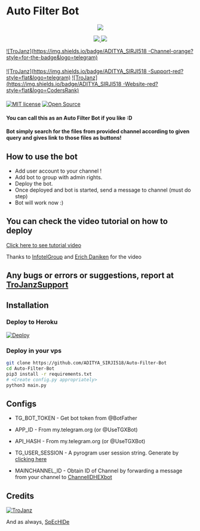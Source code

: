 # Auto Filter Bot

<p align="center">
  <a href="https://www.python.org">
    <img src="http://ForTheBadge.com/images/badges/made-with-python.svg">

  </a>
</p>
<p align="center">
  <a href="https://github.com/ADITYA_SIRJI518/Auto-Filter-Bot/stargazers">
    <img src="https://img.shields.io/github/stars/ADITYA_SIRJI518/Auto-Filter-Bot?style=social">

  </a>
  
  <a href="https://github.com/ADITYA_SIRJI518/Auto-Filter-Bot/fork">
    <img src="https://img.shields.io/github/forks/ADITYA_SIRJI518/Auto-Filter-Bot?label=Fork&style=social">

  </a>  
</p>

[![TroJanz](https://img.shields.io/badge/ADITYA_SIRJI518 -Channel-orange?style=for-the-badge&logo=telegram)](https://telegram.dog/ADITYA_SIRJI518)  
ㅤㅤㅤㅤㅤㅤㅤ  
[![TroJanz](https://img.shields.io/badge/ADITYA_SIRJI518 -Support-red?style=flat&logo=telegram)](https://telegram.dog/TroJanzSupport)  [![TroJanz](https://img.shields.io/badge/ADITYA_SIRJI518 -Website-red?style=flat&logo=CodersRank)](https://ADITYA_SIRJI518.me)  
ㅤㅤㅤㅤㅤㅤㅤ  
[![MIT license](https://img.shields.io/badge/License-MIT-blue?style=flat)](https://github.com/ADITYA_SIRJI518/Auto-Filter-Bot/blob/main/COPYING)  [![Open Source](https://badges.frapsoft.com/os/v2/open-source.svg?v=103)](https://github.com/ADITYA_SIRJI518/Auto-Filter-Bot)





#### You can call this as an Auto Filter Bot if you like :D
#### Bot simply search for the files from provided channel according to given query and gives link to those files as buttons!

## How to use the bot
* Add user account to your channel !
* Add bot to group with admin rights.
* Deploy the bot.
* Once deployed and bot is started, send a message to channel (must do step)
* Bot will work now :)


## You can check the video tutorial on how to deploy

[Click here to see tutorial video](https://youtu.be/KQVYQAOsFYY)

Thanks to [InfotelGroup](https://telegram.dog/InFoTelGroup) and [Erich Daniken](https://telegram.dog/ErichDaniken) for the video

## Any bugs or errors or suggestions, report at [TroJanzSupport](https://telegram.dog/TroJanzSupport)


## Installation

### Deploy to Heroku
[![Deploy](https://www.herokucdn.com/deploy/button.svg)](https://heroku.com/deploy?template=https://github.com/movieshubofficial123/cinehubv1)

### Deploy in your vps
```sh
git clone https://github.com/ADITYA_SIRJI518/Auto-Filter-Bot
cd Auto-Filter-Bot
pip3 install -r requirements.txt
# <Create config.py appropriately>
python3 main.py
```

## Configs

* TG_BOT_TOKEN  - Get bot token from @BotFather

* APP_ID        - From my.telegram.org (or @UseTGXBot)

* API_HASH      - From my.telegram.org (or @UseTGXBot)

* TG_USER_SESSION  - A pyrogram user session string. Generate by [clicking here](https://repl.it/@SpEcHiDe/GenerateStringSession)

* MAINCHANNEL_ID - Obtain ID of Channel by forwarding a message from your channel to [ChannelIDHEXbot](https://telegram.dog/channelidhexbot)

## Credits

[![TroJanz](https://img.shields.io/badge/Pyrogram%20-%23F37626.svg?&style=for-the-badge&logo=telegram&logoColor=white)](https://github.com/pyrogram/pyrogram)

And as always, [SpEcHlDe](https://telegram.dog/SpEcHlDe)
